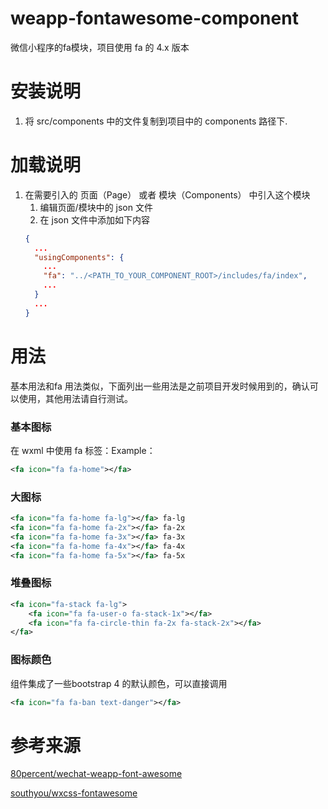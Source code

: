 # weapp-fontawesome-component
微信小程序的fa模块，项目使用 fa 的 4.x 版本

# 安装说明

1. 将 src/components 中的文件复制到项目中的 components 路径下.

# 加载说明

1. 在需要引入的 页面（Page） 或者 模块（Components） 中引入这个模块
    1. 编辑页面/模块中的 json 文件
    1. 在 json 文件中添加如下内容
    ```json
    {
      ...
      "usingComponents": {
        ...
        "fa": "../<PATH_TO_YOUR_COMPONENT_ROOT>/includes/fa/index",
        ...
      }
      ...
    }
    ```

# 用法
基本用法和fa 用法类似，下面列出一些用法是之前项目开发时候用到的，确认可以使用，其他用法请自行测试。

### 基本图标
在 wxml 中使用 fa 标签：Example：
```xml
<fa icon="fa fa-home"></fa>
```    

### 大图标
```xml
<fa icon="fa fa-home fa-lg"></fa> fa-lg
<fa icon="fa fa-home fa-2x"></fa> fa-2x
<fa icon="fa fa-home fa-3x"></fa> fa-3x
<fa icon="fa fa-home fa-4x"></fa> fa-4x
<fa icon="fa fa-home fa-5x"></fa> fa-5x
```  

### 堆叠图标
```xml
<fa icon="fa-stack fa-lg">
    <fa icon="fa fa-user-o fa-stack-1x"></fa>
    <fa icon="fa fa-circle-thin fa-2x fa-stack-2x"></fa>
</fa>
```
### 图标颜色

组件集成了一些bootstrap 4 的默认颜色，可以直接调用
```xml
<fa icon="fa fa-ban text-danger"></fa>
```

# 参考来源

[80percent/wechat-weapp-font-awesome](https://github.com/80percent/wechat-weapp-font-awesome)

[southyou/wxcss-fontawesome](https://github.com/southyou/wxcss-fontawesome)

